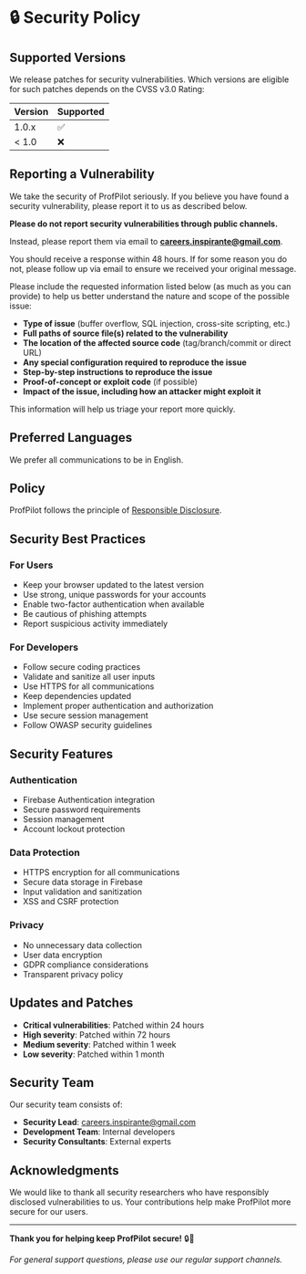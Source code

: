 # 🔒 Security Policy

## Supported Versions

We release patches for security vulnerabilities. Which versions are eligible for such patches depends on the CVSS v3.0 Rating:

| Version | Supported          |
| ------- | ------------------ |
| 1.0.x   | :white_check_mark: |
| < 1.0   | :x:                |

## Reporting a Vulnerability

We take the security of ProfPilot seriously. If you believe you have found a security vulnerability, please report it to us as described below.

**Please do not report security vulnerabilities through public channels.**

Instead, please report them via email to **careers.inspirante@gmail.com**.

You should receive a response within 48 hours. If for some reason you do not, please follow up via email to ensure we received your original message.

Please include the requested information listed below (as much as you can provide) to help us better understand the nature and scope of the possible issue:

- **Type of issue** (buffer overflow, SQL injection, cross-site scripting, etc.)
- **Full paths of source file(s) related to the vulnerability**
- **The location of the affected source code** (tag/branch/commit or direct URL)
- **Any special configuration required to reproduce the issue**
- **Step-by-step instructions to reproduce the issue**
- **Proof-of-concept or exploit code** (if possible)
- **Impact of the issue, including how an attacker might exploit it**

This information will help us triage your report more quickly.

## Preferred Languages

We prefer all communications to be in English.

## Policy

ProfPilot follows the principle of [Responsible Disclosure](https://en.wikipedia.org/wiki/Responsible_disclosure).

## Security Best Practices

### For Users
- Keep your browser updated to the latest version
- Use strong, unique passwords for your accounts
- Enable two-factor authentication when available
- Be cautious of phishing attempts
- Report suspicious activity immediately

### For Developers
- Follow secure coding practices
- Validate and sanitize all user inputs
- Use HTTPS for all communications
- Keep dependencies updated
- Implement proper authentication and authorization
- Use secure session management
- Follow OWASP security guidelines

## Security Features

### Authentication
- Firebase Authentication integration
- Secure password requirements
- Session management
- Account lockout protection

### Data Protection
- HTTPS encryption for all communications
- Secure data storage in Firebase
- Input validation and sanitization
- XSS and CSRF protection

### Privacy
- No unnecessary data collection
- User data encryption
- GDPR compliance considerations
- Transparent privacy policy

## Updates and Patches

- **Critical vulnerabilities**: Patched within 24 hours
- **High severity**: Patched within 72 hours
- **Medium severity**: Patched within 1 week
- **Low severity**: Patched within 1 month

## Security Team

Our security team consists of:
- **Security Lead**: careers.inspirante@gmail.com
- **Development Team**: Internal developers
- **Security Consultants**: External experts

## Acknowledgments

We would like to thank all security researchers who have responsibly disclosed vulnerabilities to us. Your contributions help make ProfPilot more secure for our users.

---

**Thank you for helping keep ProfPilot secure!** 🔒🚀

*For general support questions, please use our regular support channels.*
